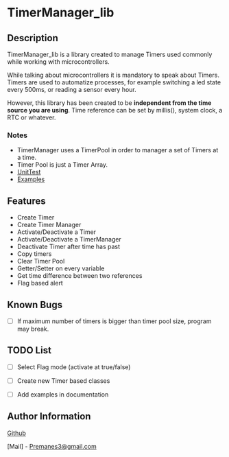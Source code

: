 # TimerManager_lib

## Description 
TimerManager_lib  is a library created to manage Timers used commonly while working with microcontrollers. 

While talking about microcontrollers it is mandatory to speak about Timers.
Timers are used to automatize processes, for example switching a led state every 500ms, or reading a sensor every hour.

However, this library has been created to be **independent from the time source you are using**. Time reference can be set by millis(), system clock, a RTC or whatever.

### Notes
- TimerManager uses a TimerPool in order to manager a set of Timers at a time.
- Timer Pool is just a Timer Array.
- [UnitTest](src/UnitTest)
- [Examples](src/Examples)

## Features
- Create Timer
- Create Timer Manager
- Activate/Deactivate a Timer
- Activate/Deactivate a TimerManager
- Deactivate Timer after time has past
- Copy timers
- Clear Timer Pool
- Getter/Setter on every variable
- Get time difference between two references
- Flag based alert

## Known Bugs
- [ ] If maximum number of timers is bigger than timer pool size, program may break.

## TODO List
- [ ] Select Flag mode (activate at true/false)

- [ ] Create new Timer based classes

- [ ] Add examples in documentation


## Author Information
[Github](https://github.com/Presmanes3)

[Mail] - Premanes3@gmail.com

